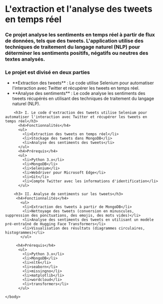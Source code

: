 <!DOCTYPE html>
<html>
    <body>
        <h1>L'extraction et l'analyse des tweets en temps réel</h1>
        <p>
            <h3>Ce projet analyse les sentiments en temps réel à partir de flux de données, tels que des tweets. L'application utilise des techniques de traitement du langage naturel (NLP) pour déterminer les sentiments positifs, négatifs ou neutres des textes analysés.</h3>
          <h3>Le projet est divisé en deux parties</h3>
          <ul>
            <li> **Extraction des tweets** : Le code utilise Selenium pour automatiser l'interaction avec Twitter et récupérer les tweets en temps réel.</li>
            <li> **Analyse des sentiments** : Le code analyse les sentiments des tweets récupérés en utilisant des techniques de traitement du langage naturel (NLP).</li>
          </ul>
        </p>

        <h3> I. Le code d'extraction des tweets utilise Selenium pour automatiser l'interaction avec Twitter et récupérer les tweets en temps réel</h3>
          <h4>Fonctionnalités</h4>
          <ul>
            <li>Extraction des tweets en temps réel</li>
            <li>Stockage des tweets dans MongoDB</li>
            <li>Analyse des sentiments des tweets</li>
          </ul>
          <h4>Prérequis</h4>
          <ul>
            <li>Python 3.x</li>
            <li>MongoDB</li>
            <li>Selenium</li>
            <li>Webdriver pour Microsoft Edge</li>
            <li>Git</li>
            <li>Compte Twitter avec les informations d'identification</li>
          </ul>

        <h3> II. Analyse de sentiments sur les tweets</h3>
         <h4>Fonctionnalités</h4>
           <ul>
            <li>Extraction des tweets à partir de MongoDB</li>
            <li>Nettoyage des tweets (conversion en minuscules, suppression des ponctuations, des emojis, des mots vides)</li>
            <li>Analyse des sentiments des tweets en utilisant un modèle pré-entraîné de Hugging Face Transformers</li>
            <li>Visualisation des résultats (diagrammes circulaires, histogrammes)</li>
           </ul>

         <h4>Prérequis</h4>
          <ul>
            <li>Python 3.x</li>
            <li>MongoDB</li>
            <li>nltk</li>
            <li>seaborn</li>
            <li>missingno</li>
            <li>matplotlib</li>
            <li>wordcloud</li>
            <li>transformers</li>
          </ul>

    </body>
</html>
